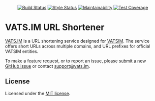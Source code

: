 <p align="center">
  <a href="https://travis-ci.org/NFarrington/vatsim-url-shortener"><img src="https://travis-ci.org/NFarrington/vatsim-url-shortener.svg" alt="Build Status"></a>
  <a href="https://styleci.io/repos/128128792"><img src="https://styleci.io/repos/128128792/shield?style=flat" alt="Style Status"></a>
  <a href="https://codeclimate.com/github/NFarrington/vatsim-url-shortener/maintainability"><img src="https://api.codeclimate.com/v1/badges/9e5d0eca2309ed1defd2/maintainability" alt="Maintainability"></a>
  <a href="https://codeclimate.com/github/NFarrington/vatsim-url-shortener/test_coverage"><img src="https://api.codeclimate.com/v1/badges/9e5d0eca2309ed1defd2/test_coverage" alt="Test Coverage"></a>
</p>

# VATS.IM URL Shortener

[VATS.IM](https://vats.im/) is a URL shortening service designed for [VATSIM](https://vatsim.net/). The service offers short URLs across multiple domains, and URL prefixes for official VATSIM entities.

To make a feature request, or to report an issue, please [submit a new GitHub issue](https://github.com/NFarrington/vatsim-url-shortener/issues/new) or contact [support@vats.im](mailto:support@vats.im).

## License

Licensed under the [MIT license](https://opensource.org/licenses/MIT).
